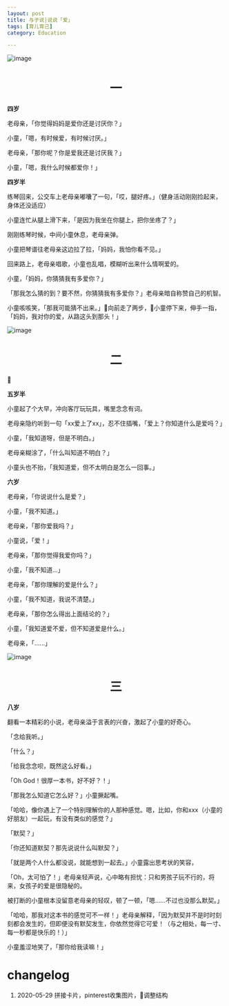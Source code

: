 ```yaml
---
layout: post
title: 与子说|说说「爱」
tags: [育儿育己]
category: Education

---
```

![image](https://user-images.githubusercontent.com/23351109/83271536-957c4000-a1fc-11ea-9c4b-65c56ed86983.png)

# <center>  一

**四岁**

老母亲，「你觉得妈妈是爱你还是讨厌你？」

小童，「嗯，有时候爱，有时候讨厌。」

老母亲，「那你呢？你是爱我还是讨厌我？」

小童，「嗯，我什么时候都爱你！」



**四岁半**

练琴回来，公交车上老母亲嘟囔了一句，「哎，腿好疼。」（健身活动刚刚捡起来，身体还没适应）

小童连忙从腿上滑下来，「是因为我坐在你腿上，把你坐疼了？」

刚刚练琴时候，中间小童休息，老母亲弹。

小童把琴谱往老母亲这边拉了拉，「妈妈，我怕你看不见。」

回来路上，老母亲唱歌，小童也乱唱，模糊听出来什么情啊爱的。

小童，「妈妈，你猜猜我有多爱你？」

「那我怎么猜的到？要不然，你猜猜我有多爱你？」老母亲暗自称赞自己的机智。

小童咳咳笑，「那我可能猜不出来。」向前走了两步，小童停下来，伸手一指，「妈妈，我对你的爱，从路这头到那头！」


![image](https://user-images.githubusercontent.com/23351109/83271495-872e2400-a1fc-11ea-9590-d757d62199dd.png)

# <center>  二


**五岁半**

小童起了个大早，冲向客厅玩玩具，嘴里念念有词。

老母亲隐约听到一句「xx爱上了xx」，忍不住插嘴，「爱上？你知道什么是爱吗？」

小童，「我知道呀，但是不明白。」

老母亲糊涂了，「什么叫知道不明白？」

小童头也不抬，「我知道爱，但不太明白是怎么一回事。」


**六岁**

老母亲，「你说说什么是爱？」

小童，「我不知道。」

老母亲，「那你爱我吗？」

小童说，「爱！」

老母亲，「那你觉得我爱你吗？」

小童，「我不知道...」

老母亲，「那你理解的爱是什么？」

小童，「我不知道，我说不清楚。」

老母亲，「那你怎么得出上面结论的？」

小童，「我知道爱不爱，但不知道爱是什么。」

老母亲，「......」

![image](https://user-images.githubusercontent.com/23351109/83271429-72519080-a1fc-11ea-9c62-c64d4a3c50a1.png)

# <center>  三
**八岁**

翻看一本精彩的小说，老母亲溢于言表的兴奋，激起了小童的好奇心。

「念给我听。」

「什么？」

「给我念念呗，既然这么好看。」

「Oh God！很厚一本书，好不好？！」

「那我怎么知道它怎么好？」小童撅起嘴。

「哈哈，像你遇上了一个特别理解你的人那种感觉。嗯，比如，你和xxx（小童的好朋友）一起玩，有没有类似的感觉？」

「默契？」

「你还知道默契？那先说说什么叫默契？」

「就是两个人什么都没说，就能想到一起去。」小童露出思考状的笑容，

「Oh，太可怕了！」老母亲轻声说，心中略有担忧：只和男孩子玩不行的，将来，女孩子的爱是很隐秘的。

被打断的小童根本没留意老母亲的轻叹，顿了一顿，「嗯……不过也没那么默契。」

「哈哈，那我对这本书的感觉可不一样！」老母亲解释，「因为默契并不是时时刻刻都会发生的，但即便没有默契发生，你依然觉得它可爱！（与之相处，每一寸、每一秒都是快乐的！）」

小童羞涩地笑了，「那你给我读嘛！」

# changelog
1. 2020-05-29 拼接卡片，pinterest收集图片，调整结构
